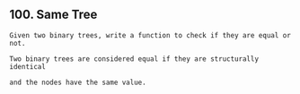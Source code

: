 ## 100\. Same Tree

    Given two binary trees, write a function to check if they are equal or not.

    Two binary trees are considered equal if they are structurally identical 
    
    and the nodes have the same value.